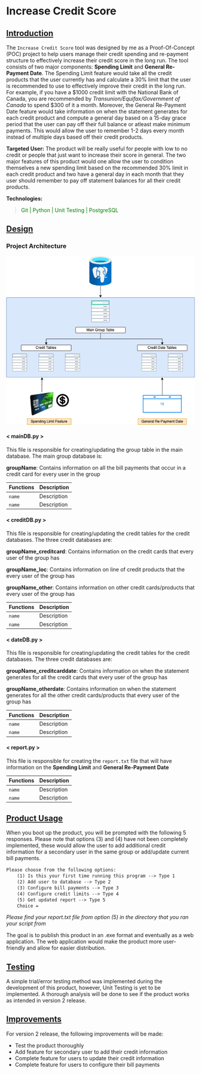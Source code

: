 # Increase Credit Score
## <ins> Introduction

The `Increase Credit Score` tool was designed by me as a Proof-Of-Concept (POC) project to help users manage their credit spending 
and re-payment structure to effectively increase their credit score in the long run. The tool consists of two major components:
**Spending Limit** and **General Re-Payment Date**. The Spending Limit feature would take all the credit products that the user currently has and 
calculate a 30% limit that the user is recommended to use to effectively improve their credit in the long run. For example, if you have
a $1000 credit limit with the National Bank of Canada, you are recommended by *Transunion/Equifax/Government of Canada* to spend $300 of it a month.
Moreover, the General Re-Payment Date feature would take information on when the statement generates for each credit product and compute
a general day based on a 15-day grace period that the user can pay off their full balance or atleast make minimum payments. This would allow the user
to remember 1-2 days every month instead of multiple days based off their credit products.

__Targeted User:__ The product will be really useful for people with low to no credit or people that just want to increase their score in general.
The two major features of this product would one allow the user to condition themselves a new spending limit based on the 
recommended 30% limit in each credit product and two have a general day in each month that they user should remember to pay 
off statement balances for all their credit products.

__Technologies:__
> <span style = "color:green"> Git | Python | Unit Testing | PostgreSQL </span>

## <ins> Design
### Project Architecture

![my image](./assets/architecture.png)

#### < mainDB.py >
This file is responsible for creating/updating the group table in the main database. 
The main group database is: 

**groupName**: Contains information on all the bill payments that occur in a credit card for every user in the group

| Functions | Description |
|-----------|-------------|
| `name`    | Description |
| `name`    | Description |

#### < creditDB.py >
This file is responsible for creating/updating the credit tables for the credit databases. 
The three credit databases are: 

**groupName_creditcard**: Contains information on the credit cards that every user of the group has

**groupName_loc**: Contains information on line of credit products that the every user of the group has

**groupName_other**: Contains information on other credit cards/products that every user of the group has

| Functions | Description |
|-----------|-------------|
| `name`    | Description |
| `name`    | Description |


#### < dateDB.py >
This file is responsible for creating/updating the credit tables for the credit databases. 
The three credit databases are: 

**groupName_creditcarddate**: Contains information on when the statement generates for all the credit cards that every user of the group has

**groupName_otherdate**: Contains information on when the statement generates for all the other credit cards/products that every user of the group has

| Functions | Description |
|-----------|-------------|
| `name`    | Description |
| `name`    | Description |

#### < report.py >
This file is responsible for creating the `report.txt` file that will have information on the **Spending Limit** and **General Re-Payment Date**

| Functions | Description |
|-----------|-------------|
| `name`    | Description |
| `name`    | Description |

## <ins> Product Usage
When you boot up the product, you will be prompted with the following 5 responses.
Please note that options (3) and (4) have not been completely implemented, these would allow
the user to add additional credit information for a secondary user in the same group or add/update 
current bill payments.

    Please choose from the following options:
        (1) Is this your first time running this program --> Type 1
        (2) Add user to database --> Type 2 
        (3) Configure bill payments --> Type 3 
        (4) Configure credit limits --> Type 4  
        (5) Get updated report --> Type 5
        Choice = 

*Please find your report.txt file from option (5) in the directory that you ran your script from*

The goal is to publish this product in an .exe format and eventually as a web application. The web application would make
the product more user-friendly and allow for easier distribution.

## <ins> Testing
A simple trial/error testing method was implemented during the development of this product, however, Unit Testing is yet to be implemented. 
A thorough analysis will be done to see if the product works as intended in version 2 release.

## <ins> Improvements
For version 2 release, the following improvements will be made:
- Test the product thoroughly 
- Add feature for secondary user to add their credit information
- Complete feature for users to update their credit information
- Complete feature for users to configure their bill payments

